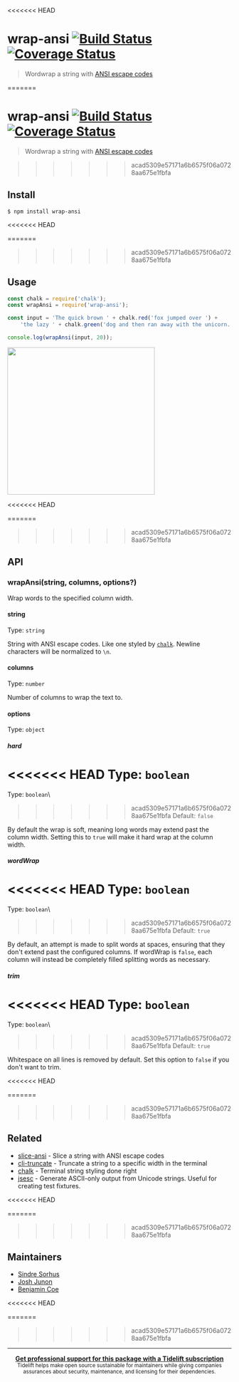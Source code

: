 <<<<<<< HEAD
# wrap-ansi [![Build Status](https://travis-ci.org/chalk/wrap-ansi.svg?branch=master)](https://travis-ci.org/chalk/wrap-ansi) [![Coverage Status](https://coveralls.io/repos/github/chalk/wrap-ansi/badge.svg?branch=master)](https://coveralls.io/github/chalk/wrap-ansi?branch=master)

> Wordwrap a string with [ANSI escape codes](https://en.wikipedia.org/wiki/ANSI_escape_code#Colors_and_Styles)


=======
# wrap-ansi [![Build Status](https://travis-ci.com/chalk/wrap-ansi.svg?branch=master)](https://travis-ci.com/chalk/wrap-ansi) [![Coverage Status](https://coveralls.io/repos/github/chalk/wrap-ansi/badge.svg?branch=master)](https://coveralls.io/github/chalk/wrap-ansi?branch=master)

> Wordwrap a string with [ANSI escape codes](https://en.wikipedia.org/wiki/ANSI_escape_code#Colors_and_Styles)

>>>>>>> acad5309e57171a6b6575f06a0728aa675e1fbfa
## Install

```
$ npm install wrap-ansi
```

<<<<<<< HEAD

=======
>>>>>>> acad5309e57171a6b6575f06a0728aa675e1fbfa
## Usage

```js
const chalk = require('chalk');
const wrapAnsi = require('wrap-ansi');

const input = 'The quick brown ' + chalk.red('fox jumped over ') +
	'the lazy ' + chalk.green('dog and then ran away with the unicorn.');

console.log(wrapAnsi(input, 20));
```

<img width="331" src="screenshot.png">

<<<<<<< HEAD

=======
>>>>>>> acad5309e57171a6b6575f06a0728aa675e1fbfa
## API

### wrapAnsi(string, columns, options?)

Wrap words to the specified column width.

#### string

Type: `string`

String with ANSI escape codes. Like one styled by [`chalk`](https://github.com/chalk/chalk). Newline characters will be normalized to `\n`.

#### columns

Type: `number`

Number of columns to wrap the text to.

#### options

Type: `object`

##### hard

<<<<<<< HEAD
Type: `boolean`<br>
=======
Type: `boolean`\
>>>>>>> acad5309e57171a6b6575f06a0728aa675e1fbfa
Default: `false`

By default the wrap is soft, meaning long words may extend past the column width. Setting this to `true` will make it hard wrap at the column width.

##### wordWrap

<<<<<<< HEAD
Type: `boolean`<br>
=======
Type: `boolean`\
>>>>>>> acad5309e57171a6b6575f06a0728aa675e1fbfa
Default: `true`

By default, an attempt is made to split words at spaces, ensuring that they don't extend past the configured columns. If wordWrap is `false`, each column will instead be completely filled splitting words as necessary.

##### trim

<<<<<<< HEAD
Type: `boolean`<br>
=======
Type: `boolean`\
>>>>>>> acad5309e57171a6b6575f06a0728aa675e1fbfa
Default: `true`

Whitespace on all lines is removed by default. Set this option to `false` if you don't want to trim.

<<<<<<< HEAD

=======
>>>>>>> acad5309e57171a6b6575f06a0728aa675e1fbfa
## Related

- [slice-ansi](https://github.com/chalk/slice-ansi) - Slice a string with ANSI escape codes
- [cli-truncate](https://github.com/sindresorhus/cli-truncate) - Truncate a string to a specific width in the terminal
- [chalk](https://github.com/chalk/chalk) - Terminal string styling done right
- [jsesc](https://github.com/mathiasbynens/jsesc) - Generate ASCII-only output from Unicode strings. Useful for creating test fixtures.

<<<<<<< HEAD

=======
>>>>>>> acad5309e57171a6b6575f06a0728aa675e1fbfa
## Maintainers

- [Sindre Sorhus](https://github.com/sindresorhus)
- [Josh Junon](https://github.com/qix-)
- [Benjamin Coe](https://github.com/bcoe)

<<<<<<< HEAD

=======
>>>>>>> acad5309e57171a6b6575f06a0728aa675e1fbfa
---

<div align="center">
	<b>
		<a href="https://tidelift.com/subscription/pkg/npm-wrap_ansi?utm_source=npm-wrap-ansi&utm_medium=referral&utm_campaign=readme">Get professional support for this package with a Tidelift subscription</a>
	</b>
	<br>
	<sub>
		Tidelift helps make open source sustainable for maintainers while giving companies<br>assurances about security, maintenance, and licensing for their dependencies.
	</sub>
</div>
